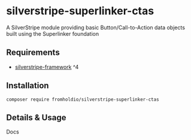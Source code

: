 # silverstripe-superlinker-ctas

A SilverStripe module providing basic Button/Call-to-Action data objects built using the Superlinker foundation

## Requirements

* [silverstripe-framework](https://github.com/silverstripe/silverstripe-framework) ^4

## Installation

`composer require fromholdio/silverstripe-superlinker-ctas`

## Details & Usage

Docs
